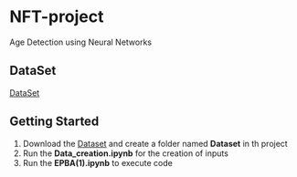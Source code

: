 # NFT-project
Age Detection using Neural Networks


## DataSet
[DataSet](https://drive.google.com/drive/folders/1lDMW4JNZLlAuinLYp1plKO7qxyZQxFmq?usp=sharing)

## Getting Started
1. Download the [Dataset](https://drive.google.com/drive/folders/1lDMW4JNZLlAuinLYp1plKO7qxyZQxFmq?usp=sharing) and create a folder named **Dataset** in th project
2. Run the **Data_creation.ipynb** for the creation of inputs
3. Run the **EPBA(1).ipynb** to execute code
